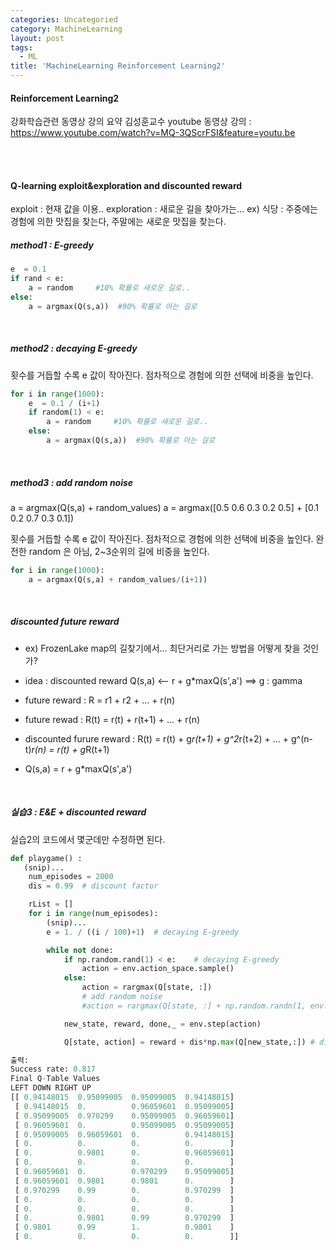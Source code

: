 ```yaml
---
categories: Uncategoried
category: MachineLearning
layout: post
tags:
  - ML
title: 'MachineLearning Reinforcement Learning2'
---
```

#### Reinforcement Learning2
강화학습관련 동영상 강의 요약
김성훈교수 youtube 동영상 강의 : https://www.youtube.com/watch?v=MQ-3QScrFSI&feature=youtu.be

<br><br>

#### Q-learning exploit&exploration and discounted reward
exploit : 현재 값을 이용..
exploration : 새로운 길을 찾아가는...
ex) 식당 : 주중에는 경험에 의한 맛집을 찾는다, 주말에는 새로운 맛집을 찾는다.

##### method1 : E-greedy
```python
e  = 0.1
if rand < e:
    a = random     #10% 확률로 새로운 길로..
else:
    a = argmax(Q(s,a))  #90% 확률로 아는 길로
```

<br>

##### method2 : decaying E-greedy
횟수를 거듭할 수록 e 값이 작아진다. 점차적으로 경험에 의한 선택에 비중을 높인다.
```python
for i in range(1000):
    e  = 0.1 / (i+1)
    if random(1) < e:
        a = random     #10% 확률로 새로운 길로..
    else:
        a = argmax(Q(s,a))  #90% 확률로 아는 길로
```

<br>

##### method3 : add random noise
a = argmax(Q(s,a) + random_values)
a = argmax([0.5 0.6 0.3 0.2 0.5] + [0.1 0.2 0.7 0.3 0.1])

횟수를 거듭할 수록 e 값이 작아진다. 점차적으로 경험에 의한 선택에 비중을 높인다.
완전한 random 은 아님, 2~3순위의 길에 비중을 높인다.
```python
for i in range(1000):
    a = argmax(Q(s,a) + random_values/(i+1))
```

<br>

##### discounted future reward
* ex) FrozenLake map의 길찾기에서... 최단거리로 가는 방법을 어떻게 찾을 것인가?
* idea : discounted reward
	Q(s,a) <-- r + g*maxQ(s',a')     ==>   g : gamma

* future reward : R = r1 + r2 + ... + r(n)
* future rewad : R(t) = r(t) + r(t+1) + ... + r(n)

* discounted furure reward : R(t) = r(t) + g*r(t+1) + g^2*r(t+2) + ... + g^(n-t)*r(n) = r(t) + g*R(t+1)
* Q(s,a) = r + g*maxQ(s',a')

<br>

##### 실습3 : E&E + discounted reward
실습2의 코드에서 몇군데만 수정하면 된다.
```python
def playgame() :
   (snip)...
    num_episodes = 2000
    dis = 0.99  # discount factor

    rList = []
    for i in range(num_episodes):
        (snip)...
        e = 1. / ((i / 100)+1)  # decaying E-greedy

        while not done:
            if np.random.rand(1) < e:    # decaying E-greedy
                action = env.action_space.sample()
            else:
                action = rargmax(Q[state, :])
                # add random noise
                #action = rargmax(Q[state, :] + np.random.randn(1, env.action_space.n) / (i+1))

            new_state, reward, done,_ = env.step(action)

            Q[state, action] = reward + dis*np.max(Q[new_state,:]) # discount reward

출력:
Success rate: 0.817
Final Q-Table Values
LEFT DOWN RIGHT UP
[[ 0.94148015  0.95099005  0.95099005  0.94148015]
 [ 0.94148015  0.          0.96059601  0.95099005]
 [ 0.95099005  0.970299    0.95099005  0.96059601]
 [ 0.96059601  0.          0.95099005  0.95099005]
 [ 0.95099005  0.96059601  0.          0.94148015]
 [ 0.          0.          0.          0.        ]
 [ 0.          0.9801      0.          0.96059601]
 [ 0.          0.          0.          0.        ]
 [ 0.96059601  0.          0.970299    0.95099005]
 [ 0.96059601  0.9801      0.9801      0.        ]
 [ 0.970299    0.99        0.          0.970299  ]
 [ 0.          0.          0.          0.        ]
 [ 0.          0.          0.          0.        ]
 [ 0.          0.9801      0.99        0.970299  ]
 [ 0.9801      0.99        1.          0.9801    ]
 [ 0.          0.          0.          0.        ]]
```

